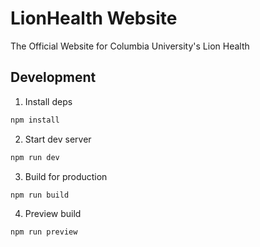 # LionHealth Website

The Official Website for Columbia University's Lion Health

## Development

1. Install deps
```bash
npm install
```
2. Start dev server
```bash
npm run dev
```
3. Build for production
```bash
npm run build
```
4. Preview build
```bash
npm run preview
```
